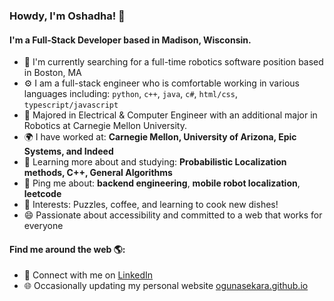 ### Howdy, I'm Oshadha! 👋

#### I'm a Full-Stack Developer based in Madison, Wisconsin.

- 🏢 I'm currently searching for a full-time robotics software position based in Boston, MA
- ⚙️ I am a full-stack engineer who is comfortable working in various languages including: `python`, `c++`, `java`, `c#`, `html/css`, `typescript/javascript`
- 🏫 Majored in Electrical & Computer Engineer with an additional major in Robotics at Carnegie Mellon University.
- 🌍 I have worked at: **Carnegie Mellon, University of Arizona, Epic Systems, and Indeed**
- 🌱 Learning more about and studying: **Probabilistic Localization methods, C++, General Algorithms**
- 💬 Ping me about: **backend engineering**, **mobile robot localization**, **leetcode**
- 🧩 Interests: Puzzles, coffee, and learning to cook new dishes!
- 😄 Passionate about accessibility and committed to a web that works for everyone

#### Find me around the web 🌎:
- 💼 Connect with me on [LinkedIn](https://www.linkedin.com/in/oshadhagunasekara/)
- 🌐 Occasionally updating my personal website [ogunasekara.github.io](https://ogunasekara.github.io/)
